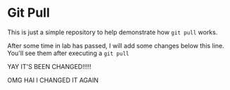 
# Git Pull

This is just a simple repository to help demonstrate how ```git pull``` works.

After some time in lab has passed, I will add some changes below this line. You'll see them after executing a ```git pull```

YAY IT'S BEEN CHANGED!!!!!

OMG HAI I CHANGED IT AGAIN

